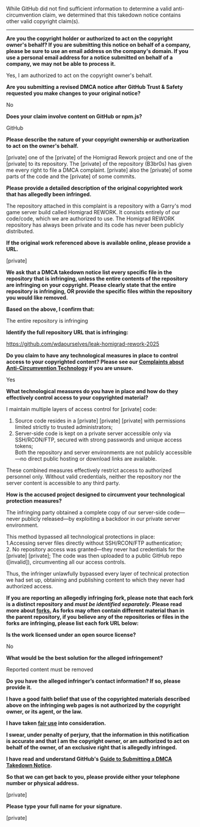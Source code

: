 While GitHub did not find sufficient information to determine a valid anti-circumvention claim, we determined that this takedown notice contains other valid copyright claim(s).

---

**Are you the copyright holder or authorized to act on the copyright owner's behalf? If you are submitting this notice on behalf of a company, please be sure to use an email address on the company's domain. If you use a personal email address for a notice submitted on behalf of a company, we may not be able to process it.**

Yes, I am authorized to act on the copyright owner's behalf.

**Are you submitting a revised DMCA notice after GitHub Trust & Safety requested you make changes to your original notice?**

No

**Does your claim involve content on GitHub or npm.js?**

GitHub

**Please describe the nature of your copyright ownership or authorization to act on the owner's behalf.**

[private] one of the [private] of the Homigrad Rework project and one of the [private] to its repository. The [private] of the repository (B3br0s) has given me every right to file a DMCA complaint. [private] also the [private] of some parts of the code and the [private] of some commits.

**Please provide a detailed description of the original copyrighted work that has allegedly been infringed.**

The repository attached in this complaint is a repository with a Garry's mod game server build called Homigrad REWORK. It consists entirely of our code/code, which we are authorized to use. The Homigrad REWORK repository has always been private and its code has never been publicly distributed.

**If the original work referenced above is available online, please provide a URL.**

[private]

**We ask that a DMCA takedown notice list every specific file in the repository that is infringing, unless the entire contents of the repository are infringing on your copyright. Please clearly state that the entire repository is infringing, OR provide the specific files within the repository you would like removed.**

**Based on the above, I confirm that:**

The entire repository is infringing

**Identify the full repository URL that is infringing:**

https://github.com/wdaourselves/leak-homigrad-rework-2025

**Do you claim to have any technological measures in place to control access to your copyrighted content? Please see our <a href="https://docs.github.com/articles/guide-to-submitting-a-dmca-takedown-notice#complaints-about-anti-circumvention-technology">Complaints about Anti-Circumvention Technology</a> if you are unsure.**

Yes

**What technological measures do you have in place and how do they effectively control access to your copyrighted material?**

I maintain multiple layers of access control for [private] code:  
1. Source code resides in a [private] [private] [private] with permissions limited strictly to trusted administrators;  
2. Server-side code is kept on a private server accessible only via SSH/RCON/FTP, secured with strong passwords and unique access tokens;  
Both the repository and server environments are not publicly accessible—no direct public hosting or download links are available.

These combined measures effectively restrict access to authorized personnel only. Without valid credentials, neither the repository nor the server content is accessible to any third party.

**How is the accused project designed to circumvent your technological protection measures?**

The infringing party obtained a complete copy of our server-side code—never publicly released—by exploiting a backdoor in our private server environment.

This method bypassed all technological protections in place:  
1.Accessing server files directly without SSH/RCON/FTP authentication;  
2. No repository access was granted—they never had credentials for the [private] [private];
The code was then uploaded to a public GitHub repo ([invalid]), circumventing all our access controls.

Thus, the infringer unlawfully bypassed every layer of technical protection we had set up, obtaining and publishing content to which they never had authorized access.

**If you are reporting an allegedly infringing fork, please note that each fork is a distinct repository and <i>must be identified separately</i>. Please read more about <a href="https://docs.github.com/articles/dmca-takedown-policy#b-what-about-forks-or-whats-a-fork">forks.</a> As forks may often contain different material than in the parent repository, if you believe any of the repositories or files in the forks are infringing, please list each fork URL below:**

**Is the work licensed under an open source license?**

No

**What would be the best solution for the alleged infringement?**

Reported content must be removed

**Do you have the alleged infringer’s contact information? If so, please provide it.**

**I have a good faith belief that use of the copyrighted materials described above on the infringing web pages is not authorized by the copyright owner, or its agent, or the law.**

**I have taken <a href="https://www.lumendatabase.org/topics/22">fair use</a> into consideration.**

**I swear, under penalty of perjury, that the information in this notification is accurate and that I am the copyright owner, or am authorized to act on behalf of the owner, of an exclusive right that is allegedly infringed.**

**I have read and understand GitHub's <a href="https://docs.github.com/articles/guide-to-submitting-a-dmca-takedown-notice/">Guide to Submitting a DMCA Takedown Notice</a>.**

**So that we can get back to you, please provide either your telephone number or physical address.**

[private]

**Please type your full name for your signature.**

[private]
